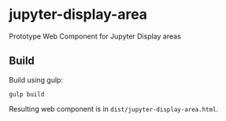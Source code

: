 # jupyter-display-area

Prototype Web Component for Jupyter Display areas

## Build

Build using gulp:

```
gulp build
```

Resulting web component is in `dist/jupyter-display-area.html`.

